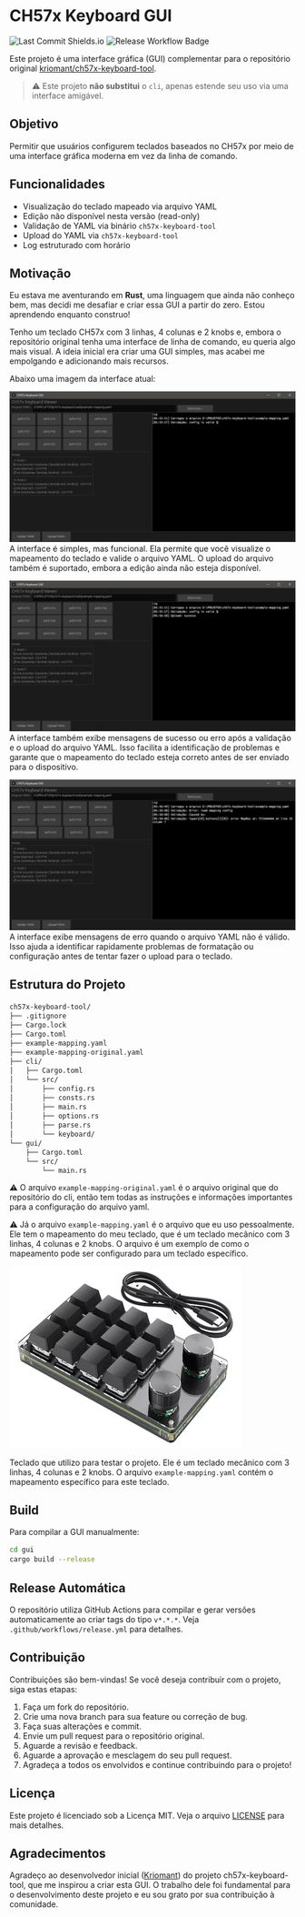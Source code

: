 # CH57x Keyboard GUI

![Last Commit Shields.io](https://img.shields.io/github/last-commit/nicolasaigner/ch57x-keyboard-tool-gui?style=for-the-badge) ![Release Workflow Badge](https://github.com/nicolasaigner/ch57x-keyboard-tool-gui/actions/workflows/release.yml/badge.svg)


Este projeto é uma interface gráfica (GUI) complementar para o repositório original [kriomant/ch57x-keyboard-tool](https://github.com/kriomant/ch57x-keyboard-tool).

> ⚠️ Este projeto **não substitui** o `cli`, apenas estende seu uso via uma interface amigável.

## Objetivo
Permitir que usuários configurem teclados baseados no CH57x por meio de uma interface gráfica moderna em vez da linha de comando.

## Funcionalidades
- Visualização do teclado mapeado via arquivo YAML
- Edição não disponível nesta versão (read-only)
- Validação de YAML via binário `ch57x-keyboard-tool`
- Upload do YAML via `ch57x-keyboard-tool`
- Log estruturado com horário

## Motivação
Eu estava me aventurando em **Rust**, uma linguagem que ainda não conheço bem, mas decidi me desafiar e criar essa GUI a partir do zero. Estou aprendendo enquanto construo!

Tenho um teclado CH57x com 3 linhas, 4 colunas e 2 knobs e, embora o repositório original tenha uma interface de linha de comando, eu queria algo mais visual. A ideia inicial era criar uma GUI simples, mas acabei me empolgando e adicionando mais recursos.

Abaixo uma imagem da interface atual:

![Interface com o validate](docs/assets/img_validate.png)
A interface é simples, mas funcional. Ela permite que você visualize o mapeamento do teclado e valide o arquivo YAML. O upload do arquivo também é suportado, embora a edição ainda não esteja disponível.

![Interface com o upload com sucesso](docs/assets/img_upload.png)
A interface também exibe mensagens de sucesso ou erro após a validação e o upload do arquivo YAML. Isso facilita a identificação de problemas e garante que o mapeamento do teclado esteja correto antes de ser enviado para o dispositivo.

![Interface com o validate com erro](docs/assets/img_validate_error.png)
A interface exibe mensagens de erro quando o arquivo YAML não é válido. Isso ajuda a identificar rapidamente problemas de formatação ou configuração antes de tentar fazer o upload para o teclado.

## Estrutura do Projeto

```text
ch57x-keyboard-tool/
├── .gitignore
├── Cargo.lock
├── Cargo.toml
├── example-mapping.yaml
├── example-mapping-original.yaml
├── cli/
│   ├── Cargo.toml
│   └── src/
│       ├── config.rs
│       ├── consts.rs
│       ├── main.rs
│       ├── options.rs
│       ├── parse.rs
│       └── keyboard/
└── gui/
    ├── Cargo.toml
    └── src/
        └── main.rs
```

⚠️ O arquivo `example-mapping-original.yaml` é o arquivo original que do repositório do cli, então tem todas as instruções e informações importantes para a configuração do arquivo yaml.

⚠️ Já o arquivo `example-mapping.yaml` é o arquivo que eu uso pessoalmente. Ele tem o mapeamento do meu teclado, que é um teclado mecânico com 3 linhas, 4 colunas e 2 knobs. O arquivo é um exemplo de como o mapeamento pode ser configurado para um teclado específico.

![Teclado CH57x](docs/assets/img_teclado.png)

Teclado que utilizo para testar o projeto. Ele é um teclado mecânico com 3 linhas, 4 colunas e 2 knobs. O arquivo `example-mapping.yaml` contém o mapeamento específico para este teclado.

## Build

Para compilar a GUI manualmente:
```bash
cd gui
cargo build --release
```

## Release Automática
O repositório utiliza GitHub Actions para compilar e gerar versões automaticamente ao criar tags do tipo `v*.*.*`. Veja `.github/workflows/release.yml` para detalhes.

## Contribuição
Contribuições são bem-vindas! Se você deseja contribuir com o projeto, siga estas etapas:
1. Faça um fork do repositório.
2. Crie uma nova branch para sua feature ou correção de bug.
3. Faça suas alterações e commit.
4. Envie um pull request para o repositório original.
5. Aguarde a revisão e feedback.
6. Aguarde a aprovação e mesclagem do seu pull request.
7. Agradeça a todos os envolvidos e continue contribuindo para o projeto!

## Licença
Este projeto é licenciado sob a Licença MIT. Veja o arquivo [LICENSE](LICENSE) para mais detalhes.

## Agradecimentos

Agradeço ao desenvolvedor inicial ([Kriomant](https://github.com/kriomant)) do projeto ch57x-keyboard-tool, que me inspirou a criar esta GUI. O trabalho dele foi fundamental para o desenvolvimento deste projeto e eu sou grato por sua contribuição à comunidade.